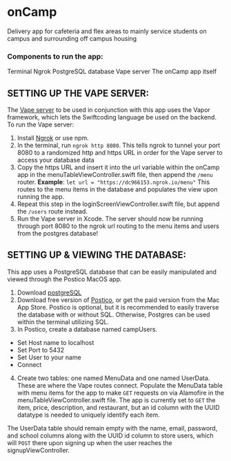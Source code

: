 # onCamp
Delivery app for cafeteria and flex areas to mainly service students on campus and surrounding off campus housing
### Components to run the app:
Terminal
Ngrok
PostgreSQL database
Vape server
The onCamp app itself

## SETTING UP THE VAPE SERVER:
The [Vape server](https://github.com/alxthedesigner/vaporServer) to be used in conjunction with this app uses the Vapor framework, which lets the Swiftcoding language be used on the backend. To run the Vape server:
1.	Install [Ngrok](https://ngrok.com/) or use npm. 
2.	In the terminal, run `ngrok http 8080`.
This tells ngrok to tunnel your port 8080 to a randomized http and https URL in order for the Vape server to access your database data
3.	Copy the https URL and insert it into the url variable within the onCamp app in the menuTableViewController.swift file, then append the `/menu` router.
**Example**: `let url = "https://dc966153.ngrok.io/menu"`
This routes to the menu items in the database and populates the view upon running the app.
4.	Repeat this step in the loginScreenViewController.swift file, but append the `/users` route instead.
5.	Run the Vape server in Xcode. The server should now be running through port 8080 to the ngrok url routing to the menu items and users from the postgres database!


## SETTING UP & VIEWING THE DATABASE:
This app uses a PostgreSQL database that can be easily manipulated and viewed through the Postico MacOS app. 
1.	Download [postgreSQL](https://www.postgresql.org/download/) 
2.	Download free version of [Postico](https://eggerapps.at/postico/), or get the paid version from the Mac App Store.
Postico is optional, but it is recommended to easily traverse the database with or without SQL. Otherwise, Postgres can be used within the terminal utilizing SQL.
3.	In Postico, create a database named campUsers. 
- Set Host name to localhost
- Set Port to 5432
- Set User to your name
- Connect
4.	Create two tables: one named MenuData and one named UserData. These are where the Vape routes connect. Populate the MenuData table with menu items for the app to make `GET` requests on via Alamofire in the menuTableViewController.swift file.
The app is currently set to `GET` the item, price, description, and restaurant, but an id column with the UUID datatype is needed to uniquely identify each item.

The UserData table should remain empty with the name, email, password, and school columns along with the UUID id column to store users, which will `POST` there upon signing up when the user reaches the signupViewController.
